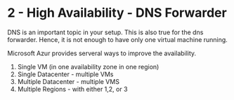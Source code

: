 # 2 - High Availability - DNS Forwarder

DNS is an important topic in your setup. This is also true for the dns forwarder. Hence, it is not enough to have only one virtual machine running.

Microsoft Azur provides serveral ways to improve the availability.
1. Single VM (in one availability zone in one region)
2. Single Datacenter - multiple VMs
3. Multiple Datacenter - multiple VMS
4. Multiple Regions - with either 1,2, or 3